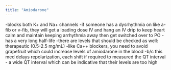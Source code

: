 ```yaml
---
title: "Amiodarone"
---
```

-blocks both K+ and Na+ channels
-if someone has a dysrhythmia on like a-fib or v-fib, they will get a loading dose IV and hang an IV drip to keep heart calm and maintain keeping arrhythmia away then get switched over to PO
-has a very long half-life
-there are levels that should be checked as well: therapeutic (0.5-2.5 mg/mL)
-like Ca++ blockers, you need to avoid grapefruit which could increase levels of amiodarone in the blood
-b/c this med delays repolarization, each shift if required to measured the QT interval - a wide QT interval which can be indicative that their levels are too high

